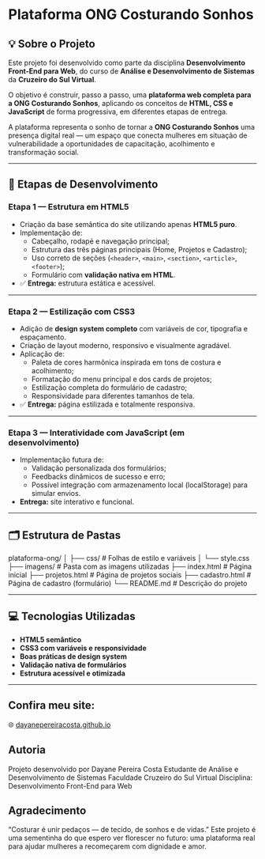 # Plataforma ONG Costurando Sonhos

## 💡 Sobre o Projeto

Este projeto foi desenvolvido como parte da disciplina **Desenvolvimento Front-End para Web**, do curso de **Análise e Desenvolvimento de Sistemas** da **Cruzeiro do Sul Virtual**.  

O objetivo é construir, passo a passo, uma **plataforma web completa para a ONG Costurando Sonhos**, aplicando os conceitos de **HTML, CSS e JavaScript** de forma progressiva, em diferentes etapas de entrega.

A plataforma representa o sonho de tornar a **ONG Costurando Sonhos** uma presença digital real — um espaço que conecta mulheres em situação de vulnerabilidade a oportunidades de capacitação, acolhimento e transformação social.

---

## 🧵 Etapas de Desenvolvimento

### **Etapa 1 — Estrutura em HTML5**
- Criação da base semântica do site utilizando apenas **HTML5 puro**.  
- Implementação de:
  - Cabeçalho, rodapé e navegação principal;  
  - Estrutura das três páginas principais (Home, Projetos e Cadastro);  
  - Uso correto de seções (`<header>`, `<main>`, `<section>`, `<article>`, `<footer>`);  
  - Formulário com **validação nativa em HTML**.  
- ✅ **Entrega:** estrutura estática e acessível.

---

### **Etapa 2 — Estilização com CSS3**
- Adição de **design system completo** com variáveis de cor, tipografia e espaçamento.  
- Criação de layout moderno, responsivo e visualmente agradável.  
- Aplicação de:
  - Paleta de cores harmônica inspirada em tons de costura e acolhimento;  
  - Formatação do menu principal e dos cards de projetos;  
  - Estilização completa do formulário de cadastro;  
  - Responsividade para diferentes tamanhos de tela.  
- ✅ **Entrega:** página estilizada e totalmente responsiva.

---

### **Etapa 3 — Interatividade com JavaScript (em desenvolvimento)**
- Implementação futura de:
  - Validação personalizada dos formulários;  
  - Feedbacks dinâmicos de sucesso e erro;  
  - Possível integração com armazenamento local (localStorage) para simular envios.  
- **Entrega:** site interativo e funcional.

---

## 🗂 **Estrutura de Pastas**

plataforma-ong/
│
├── css/               # Folhas de estilo e variáveis
│   └── style.css
├── imagens/           # Pasta com as imagens utilizadas
├── index.html         # Página inicial
├── projetos.html      # Página de projetos sociais
├── cadastro.html      # Página de cadastro (formulário)
└── README.md          # Descrição do projeto



---

## 💻 Tecnologias Utilizadas


- **HTML5 semântico**
- **CSS3 com variáveis e responsividade**
- **Boas práticas de design system**
- **Validação nativa de formulários**
- **Estrutura acessível e otimizada**

---

## Confira meu site: 

🌐 [dayanepereiracosta.github.io](https://dayanepereiracosta.github.io/plataforma-ong/)


## Autoria

Projeto desenvolvido por Dayane Pereira Costa
 Estudante de Análise e Desenvolvimento de Sistemas
 Faculdade Cruzeiro do Sul Virtual
 Disciplina: Desenvolvimento Front-End para Web

## Agradecimento

“Costurar é unir pedaços — de tecido, de sonhos e de vidas.”
Este projeto é uma sementinha do que espero ver florescer no futuro:
uma plataforma real para ajudar mulheres a recomeçarem com dignidade e amor.
